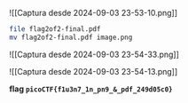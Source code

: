 ![[Captura desde 2024-09-03 23-53-10.png]]

```bash
file flag2of2-final.pdf
mv flag2of2-final.pdf image.png
```

![[Captura desde 2024-09-03 23-54-33.png]]

![[Captura desde 2024-09-03 23-54-13.png]]

**flag `picoCTF{f1u3n7_1n_pn9_&_pdf_249d05c0}`**